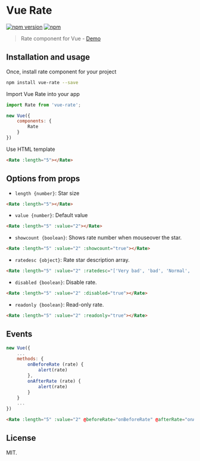 # Vue Rate

[![npm version](https://badge.fury.io/js/vue-rate.svg)](https://www.npmjs.com/package/vue-rate)
[![npm](https://img.shields.io/npm/dt/vue-rate.svg)](https://www.npmjs.com/package/vue-rate)

> Rate component for Vue - [Demo](https://sinanmtl.github.io/vue-rate/)

## Installation and usage

Once, install rate component for your project

```bash
npm install vue-rate --save
```

Import Vue Rate into your app

```javascript
import Rate from 'vue-rate';

new Vue({
    components: {
        Rate
    }
})
```

Use HTML template

```html
<Rate :length="5"></Rate>
```

## Options from props

- `length {number}`: Star size

```html
<Rate :length="5"></Rate>
```

- `value {number}`: Default value

```html
<Rate :length="5" :value="2"></Rate>
```

- `showcount {boolean}`: Shows rate number when mouseover the star.

```html
<Rate :length="5" :value="2" :showcount="true"></Rate>
```

- `ratedesc {object}`: Rate star description array. 

```html
<Rate :length="5" :value="2" :ratedesc="['Very bad', 'bad', 'Normal', 'Good', 'Very good']"></Rate>
```

- `disabled {boolean}`: Disable rate.

```html
<Rate :length="5" :value="2" :disabled="true"></Rate>
```

- `readonly {boolean}`: Read-only rate.

```html
<Rate :length="5" :value="2" :readonly="true"></Rate>
```

## Events

```javascript
new Vue({
    ...
    methods: {
        onBeforeRate (rate) {
            alert(rate)
        },
        onAfterRate (rate) {
            alert(rate)
        }
    }
    ...
})
```

```html
<Rate :length="5" :value="2" @beforeRate="onBeforeRate" @afterRate="onAftereRate"></Rate>
```

## License

MIT.
